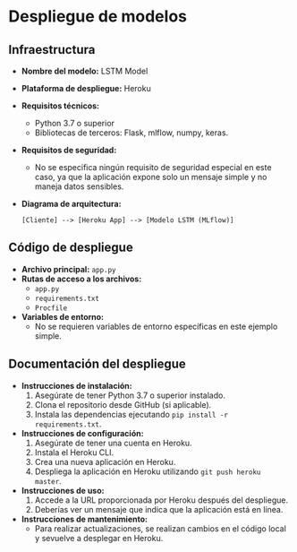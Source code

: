 # Despliegue de modelos

## Infraestructura

- **Nombre del modelo:** LSTM Model 
- **Plataforma de despliegue:** Heroku 
- **Requisitos técnicos:**
  - Python 3.7 o superior
  - Bibliotecas de terceros: Flask, mlflow, numpy, keras.
- **Requisitos de seguridad:**
  - No se especifica ningún requisito de seguridad especial en este caso, ya que la aplicación expone solo un mensaje simple y no maneja datos sensibles.
- **Diagrama de arquitectura:** 

  ```plaintext
  [Cliente] --> [Heroku App] --> [Modelo LSTM (MLflow)]

## Código de despliegue

- **Archivo principal:** `app.py`
- **Rutas de acceso a los archivos:**
  - `app.py`
  - `requirements.txt`
  - `Procfile`
- **Variables de entorno:**
  - No se requieren variables de entorno específicas en este ejemplo simple.

## Documentación del despliegue

- **Instrucciones de instalación:**
  1. Asegúrate de tener Python 3.7 o superior instalado.
  2. Clona el repositorio desde GitHub (si aplicable).
  3. Instala las dependencias ejecutando `pip install -r requirements.txt`.
- **Instrucciones de configuración:**
  1. Asegúrate de tener una cuenta en Heroku.
  2. Instala el Heroku CLI.
  3. Crea una nueva aplicación en Heroku.
  4. Despliega la aplicación en Heroku utilizando `git push heroku master`.
- **Instrucciones de uso:**
  1. Accede a la URL proporcionada por Heroku después del despliegue.
  2. Deberías ver un mensaje que indica que la aplicación está en línea.
- **Instrucciones de mantenimiento:**
  - Para realizar actualizaciones, se realizan cambios en el código local y sevuelve a desplegar en Heroku.



